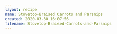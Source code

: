 ```yaml
---
layout: recipe
name: Stovetop-Braised Carrots and Parsnips
created: 2020-03-30 16:07:56
filename: Stovetop-Braised-Carrots-and-Parsnips
---
```

